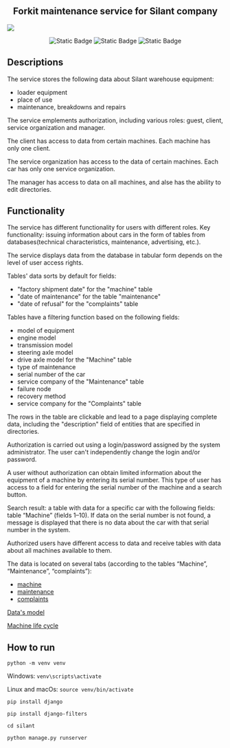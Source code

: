 <h2 align="center">Forkit maintenance service for Silant company</h2>
<p aling="center">
   <img src="https://i.ibb.co/Xt153sR/Logotype-accent-RGB-2.jpg">
</p>
<p align="center">
   <img alt="Static Badge" src="https://img.shields.io/badge/Python-3.9.13-red">
   <img alt="Static Badge" src="https://img.shields.io/badge/Django-4.2.6-blue">
   <img alt="Static Badge" src="https://img.shields.io/badge/License-MIT-green">
</p>

## Descriptions

The service stores the following data about Silant warehouse
equipment:
<ul>
<li>loader equipment</li>
<li>place of use</li>
<li>maintenance, breakdowns and repairs</li>
</ul>

The service emplements authorization, including
various roles: guest, client, service organization
and manager.

The client has access to data from certain machines.
Each machine has only one client.

The service organization has access to the data of certain machines.
Each car has only one service organization.

The manager has access to data on all machines, and alse
has the ability to edit directories.

## Functionality

The service has different functionality for users with different roles.
Key functionality: issuing information about cars in the form of tables from databases(technical characteristics,
maintenance, advertising, etc.).

The service displays data from the database in tabular form
depends on the level of user access rights.

Tables' data sorts by default for fields:
<ul>
<li>"factory shipment date" for the "machine" table</li>
<li>"date of maintenance" for the table "maintenance"</li>
<li>"date of refusal" for the "complaints" table</li>
</ul>

Tables have a filtering function based on the following fields:
<ul>
<li>model of equipment</li>
<li>engine model</li>
<li>transmission model</li>
<li>steering axle model</li>
<li>drive axle model for the "Machine" table</li>
<li>type of maintenance</li>
<li>serial number of the car</li>
<li>service company of the "Maintenance" table</li>
<li>failure node</li>
<li>recovery method</li>
<li>service company for the "Complaints" table</li>
</ul>

The rows in the table are clickable and lead 
to a page displaying complete data, including the "description"
field of entities that are specified in directories.

Authorization is carried out using a login/password assigned
by the system administrator. The user can't independently change
the login and/or password.

A user without authorization can obtain limited information about the equipment of a machine by entering its serial number. This type of user has access to a field for entering the serial number of the machine and a search button.

Search result: a table with data for a specific car with the following fields: table “Machine” (fields 1–10). 
If data on the serial number is not found, a message is displayed that there is no data about the car with that serial number in the system.

Authorized users have different access to data and receive tables with data about all machines available to them.

The data is located on several tabs (according to the tables “Machine”, “Maintenance”, “complaints”):
<ul>
<li><a href="https://ibb.co/sq1LV7s">machine</a></li>
<li><a href="https://ibb.co/QXzm8VR">maintenance</a></li>
<li><a href="https://ibb.co/sv4zgpH">complaints</a></li>
</ul>

<a href="https://i.ibb.co/DR8pSkv/2023-10-31-22-33-48.png">Data's model</a>

<a href="https://i.ibb.co/K054sF3/2023-10-31-22-33-56.png">Machine life cycle</a>

## How to run

`python -m venv venv`

Windows:
`venv\scripts\activate`

Linux and macOs:
`source venv/bin/activate`

`pip install django`

`pip install django-filters`

`cd silant`

`python manage.py runserver`
